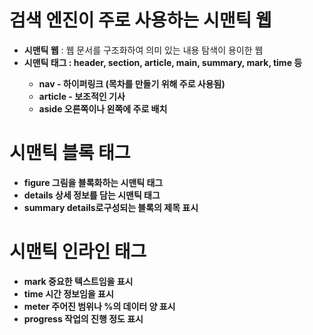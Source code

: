 # 검색 엔진이 주로 사용하는 시맨틱 웹
- <strong>시맨틱 웹</strong> : 웹 문서를 구조화하여 의미 있는 내용 탐색이 용이한 웹
- <strong>시맨틱 태그<strong> : header, section, article, main, summary, mark, time 등
  - <strong>nav</strong> - 하이퍼링크 (목차를 만들기 위해 주로 사용됨)
  - <strong>article</strong> - 보조적인 기사
  - <strong>aside</strong> 오른쪽이나 왼쪽에 주로 배치
# 시맨틱 블록 태그
- <strong>figure</strong> 그림을 블록화하는 시맨틱 태그
- <strong>details</strong> 상세 정보를 담는 시맨틱 태그
- <strong>summary</strong> details로구성되는 블록의 제목 표시
# 시맨틱 인라인 태그
- <strong>mark</strong> 중요한 텍스트임을 표시
- <strong>time</strong> 시간 정보임을 표시
- <strong>meter</strong> 주어진 범위나 %의 데이터 양 표시
- <strong>progress</strong> 작업의 진행 정도 표시
